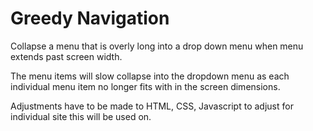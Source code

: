 # Greedy Navigation
Collapse a menu that is overly long into a drop down menu when menu extends past screen width.

The menu items will slow collapse into the dropdown menu as each individual menu item no longer fits with in the screen dimensions.

Adjustments have to be made to HTML, CSS, Javascript to adjust for individual site this will be used on.
